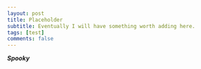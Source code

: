 ```yaml
---
layout: post
title: Placeholder
subtitle: Eventually I will have something worth adding here. 
tags: [test]
comments: false
---
```


**_Spooky_**
